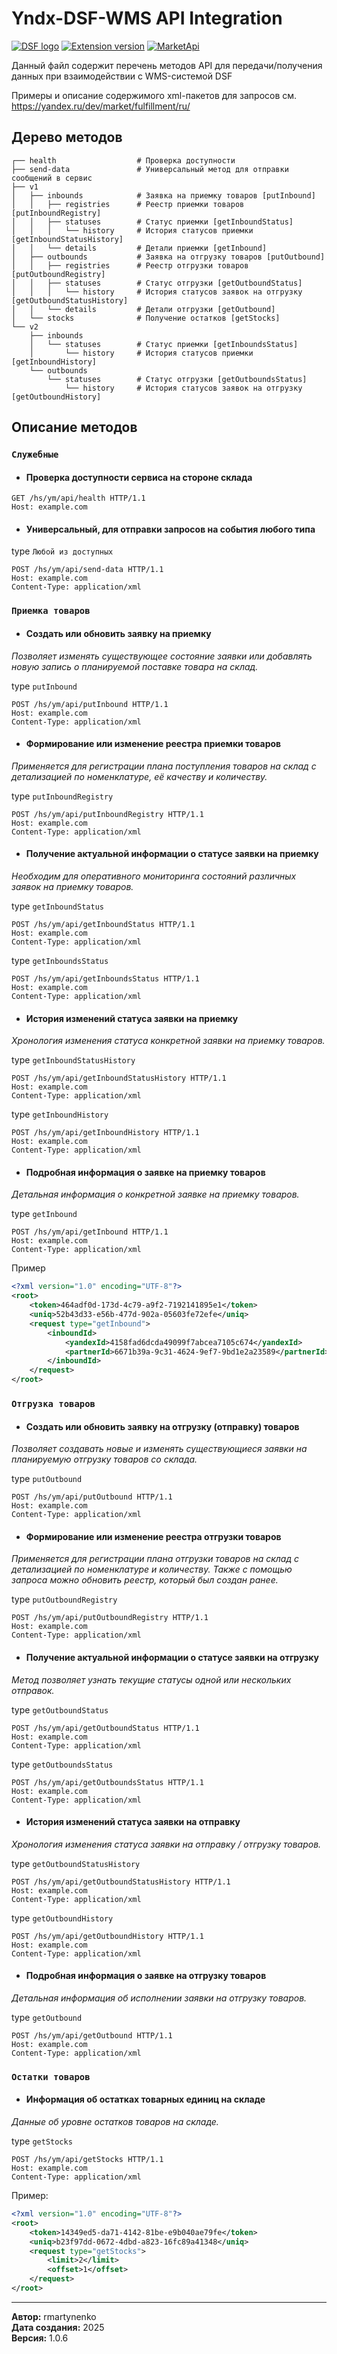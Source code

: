 
# Yndx-DSF-WMS API Integration

[![DSF logo](https://img.shields.io/badge/DSF%20Trading-blue?link=https%3A%2F%2Fdsf.kz%2F
)](https://dsf.kz)
[![Extension version](https://img.shields.io/badge/extension-1.0.1.20-blue
)](https://dsf.kz)
[![MarketApi](https://img.shields.io/badge/%D0%9E%D0%BF%D0%B8%D1%81%D0%B0%D0%BD%D0%B8%D0%B5%20API%20%D0%B4%D0%BB%D1%8F%20%D0%B2%D0%B7%D0%B0%D0%B8%D0%BC%D0%BE%D0%B4%D0%B5%D0%B9%D1%81%D1%82%D0%B2%D0%B8%D1%8F-xml-green?style=flat-square&logo=%23F9AB00&link=https%3A%2F%2Fyandex.ru%2Fdev%2Fmarket%2Ffulfillment%2Fru%2F
)](https://yandex.ru/dev/market/fulfillment/ru/)

Данный файл содержит перечень методов API для передачи/получения данных при взаимодействии с WMS-системой DSF

Примеры и описание содержимого xml-пакетов для запросов см. <https://yandex.ru/dev/market/fulfillment/ru/>

## Дерево методов

```text
┌── health                  # Проверка доступности
├── send-data               # Универсальный метод для отправки сообщений в сервис
├── v1
│   ├── inbounds            # Заявка на приемку товаров [putInbound]
│   │   ├── registries      # Реестр приемки товаров [putInboundRegistry]
│   │   ├── statuses        # Статус приемки [getInboundStatus]
│   │   │   └── history     # История статусов приемки [getInboundStatusHistory]
│   │   └── details         # Детали приемки [getInbound]
│   ├── outbounds           # Заявка на отгрузку товаров [putOutbound]
│   │   ├── registries      # Реестр отгрузки товаров [putOutboundRegistry]
│   │   ├── statuses        # Статус отгрузки [getOutboundStatus]
│   │   │   └── history     # История статусов заявок на отгрузку [getOutboundStatusHistory]
│   │   └── details         # Детали отгрузки [getOutbound]
│   └── stocks              # Получение остатков [getStocks]
└── v2
    ├── inbounds            
    │   └── statuses        # Статус приемки [getInboundsStatus]
    │       └── history     # История статусов приемки [getInboundHistory]
    └── outbounds           
        └── statuses        # Статус отгрузки [getOutboundsStatus]
            └── history     # История статусов заявок на отгрузку [getOutboundHistory]
```

## Описание методов

### `Служебные`

- #### Проверка доступности сервиса на стороне склада

```text
GET /hs/ym/api/health HTTP/1.1
Host: example.com
```

- #### Универсальный, для отправки запросов на события любого типа

type `Любой из доступных`

```text
POST /hs/ym/api/send-data HTTP/1.1
Host: example.com
Content-Type: application/xml
```

### `Приемка товаров`

- #### Создать или обновить заявку на приемку

*Позволяет изменять существующее состояние заявки или добавлять новую запись о планируемой поставке товара на склад.*

type `putInbound`

```text
POST /hs/ym/api/putInbound HTTP/1.1
Host: example.com
Content-Type: application/xml
```

- #### Формирование или изменение реестра приемки товаров

*Применяется для регистрации плана поступления товаров на склад с детализацией по номенклатуре, её качеству и количеству.*

type `putInboundRegistry`

```text
POST /hs/ym/api/putInboundRegistry HTTP/1.1
Host: example.com
Content-Type: application/xml
```

- #### Получение актуальной информации о статусе заявки на приемку

*Необходим для оперативного мониторинга состояний различных заявок на приемку товаров.*

type `getInboundStatus`

```text
POST /hs/ym/api/getInboundStatus HTTP/1.1
Host: example.com
Content-Type: application/xml
```

type `getInboundsStatus`

```text
POST /hs/ym/api/getInboundsStatus HTTP/1.1
Host: example.com
Content-Type: application/xml
```

- #### История изменений статуса заявки на приемку

*Хронология изменения статуса конкретной заявки на приемку товаров.*

type `getInboundStatusHistory`

```text
POST /hs/ym/api/getInboundStatusHistory HTTP/1.1
Host: example.com
Content-Type: application/xml
```

type `getInboundHistory`

```text
POST /hs/ym/api/getInboundHistory HTTP/1.1
Host: example.com
Content-Type: application/xml
```

- #### Подробная информация о заявке на приемку товаров

*Детальная информация о конкретной заявке на приемку товаров.*

type `getInbound`

```text
POST /hs/ym/api/getInbound HTTP/1.1
Host: example.com
Content-Type: application/xml
```

Пример

```XML
<?xml version="1.0" encoding="UTF-8"?>
<root>
    <token>464adf0d-173d-4c79-a9f2-7192141895e1</token>
    <uniq>52b43d33-e56b-477d-902a-05603fe72efe</uniq>
    <request type="getInbound">
        <inboundId>
            <yandexId>4158fad6dcda49099f7abcea7105c674</yandexId>
            <partnerId>6671b39a-9c31-4624-9ef7-9bd1e2a23589</partnerId>
        </inboundId>   
    </request>
</root>
```

### `Отгрузка товаров`

- #### Создать или обновить заявку на отгрузку (отправку) товаров

*Позволяет создавать новые и изменять существующиеся заявки на планируемую отгрузку товаров со склада.*

type `putOutbound`

```text
POST /hs/ym/api/putOutbound HTTP/1.1
Host: example.com
Content-Type: application/xml
```

- #### Формирование или изменение реестра отгрузки товаров

*Применяется для регистрации плана отгрузки товаров на склад с детализацией по номенклатуре и количеству. Также с помощью запроса можно обновить реестр, который был создан ранее.*

type `putOutboundRegistry`

```text
POST /hs/ym/api/putOutboundRegistry HTTP/1.1
Host: example.com
Content-Type: application/xml
```

- #### Получение актуальной информации о статусе заявки на отгрузку

*Метод позволяет узнать текущие статусы одной или нескольких отправок.*

type `getOutboundStatus`

```text
POST /hs/ym/api/getOutboundStatus HTTP/1.1
Host: example.com
Content-Type: application/xml
```

type `getOutboundsStatus`

```text
POST /hs/ym/api/getOutboundsStatus HTTP/1.1
Host: example.com
Content-Type: application/xml
```

- #### История изменений статуса заявки на отправку

*Хронология изменения статуса заявки на отправку / отгрузку товаров.*

type `getOutboundStatusHistory`

```text
POST /hs/ym/api/getOutboundStatusHistory HTTP/1.1
Host: example.com
Content-Type: application/xml
```

type `getOutboundHistory`

```text
POST /hs/ym/api/getOutboundHistory HTTP/1.1
Host: example.com
Content-Type: application/xml
```

- #### Подробная информация о заявке на отгрузку товаров

*Детальная информация об исполнении заявки на отгрузку товаров.*

type `getOutbound`

```text
POST /hs/ym/api/getOutbound HTTP/1.1
Host: example.com
Content-Type: application/xml
```

### `Остатки товаров`

- #### Информация об остатках товарных единиц на складе

*Данные об уровне остатков товаров на складе.*

type `getStocks`

```text
POST /hs/ym/api/getStocks HTTP/1.1
Host: example.com
Content-Type: application/xml
```

Пример:

```XML
<?xml version="1.0" encoding="UTF-8"?>
<root>
    <token>14349ed5-da71-4142-81be-e9b040ae79fe</token>
    <uniq>b23f97dd-0672-4dbd-a823-16fc89a41348</uniq>
    <request type="getStocks">
        <limit>2</limit>
        <offset>1</offset>    
    </request>
</root>
```

---
**Автор:** rmartynenko  
**Дата создания:** 2025  
**Версия:** 1.0.6
